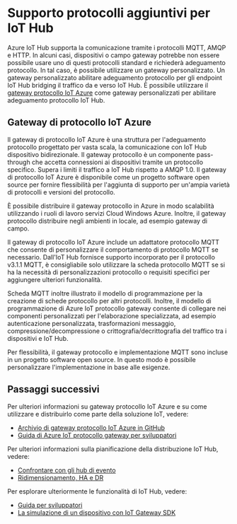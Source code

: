 <properties
   pageTitle="Gateway di protocollo IoT Azure | Microsoft Azure"
   description="In questo articolo viene descritto come utilizzare Azure IoT protocollo gateway per estendere la funzionalità e il supporto del protocollo di Azure IoT Hub."
   services="iot-hub"
   documentationCenter=""
   authors="kdotchkoff"
   manager="timlt"
   editor=""/>

<tags
   ms.service="iot-hub"
   ms.devlang="na"
   ms.topic="article"
   ms.tgt_pltfrm="na"
   ms.workload="na"
   ms.date="08/23/2016"
   ms.author="kdotchko"/>

# <a name="supporting-additional-protocols-for-iot-hub"></a>Supporto protocolli aggiuntivi per IoT Hub

Azure IoT Hub supporta la comunicazione tramite i protocolli MQTT, AMQP e HTTP. In alcuni casi, dispositivi o campo gateway potrebbe non essere possibile usare uno di questi protocolli standard e richiederà adeguamento protocollo. In tal caso, è possibile utilizzare un gateway personalizzato. Un gateway personalizzato abilitare adeguamento protocollo per gli endpoint IoT Hub bridging il traffico da e verso IoT Hub. È possibile utilizzare il [gateway protocollo IoT Azure](https://github.com/Azure/azure-iot-protocol-gateway/blob/master/README.md) come gateway personalizzati per abilitare adeguamento protocollo IoT Hub.

## <a name="azure-iot-protocol-gateway"></a>Gateway di protocollo IoT Azure

Il gateway di protocollo IoT Azure è una struttura per l'adeguamento protocollo progettato per vasta scala, la comunicazione con IoT Hub dispositivo bidirezionale. Il gateway protocollo è un componente pass-through che accetta connessioni ai dispositivi tramite un protocollo specifico. Supera i limiti il traffico a IoT Hub rispetto a AMQP 1.0. Il gateway di protocollo IoT Azure è disponibile come un progetto software open source per fornire flessibilità per l'aggiunta di supporto per un'ampia varietà di protocolli e versioni del protocollo.

È possibile distribuire il gateway protocollo in Azure in modo scalabilità utilizzando i ruoli di lavoro servizi Cloud Windows Azure. Inoltre, il gateway protocollo distribuire negli ambienti in locale, ad esempio gateway di campo.

Il gateway di protocollo IoT Azure include un adattatore protocollo MQTT che consente di personalizzare il comportamento di protocollo MQTT se necessario. Dall'IoT Hub fornisce supporto incorporato per il protocollo v3.1.1 MQTT, è consigliabile solo utilizzare la scheda protocollo MQTT se si ha la necessità di personalizzazioni protocollo o requisiti specifici per aggiungere ulteriori funzionalità.

Scheda MQTT inoltre illustrato il modello di programmazione per la creazione di schede protocollo per altri protocolli. Inoltre, il modello di programmazione di Azure IoT protocollo gateway consente di collegare nei componenti personalizzati per l'elaborazione specializzata, ad esempio autenticazione personalizzata, trasformazioni messaggio, compressione/decompressione o crittografia/decrittografia del traffico tra i dispositivi e IoT Hub.

Per flessibilità, il gateway protocollo e implementazione MQTT sono incluse in un progetto software open source. In questo modo è possibile personalizzare l'implementazione in base alle esigenze.

## <a name="next-steps"></a>Passaggi successivi

Per ulteriori informazioni su gateway protocollo IoT Azure e su come utilizzare e distribuirlo come parte della soluzione IoT, vedere:

* [Archivio di gateway protocollo IoT Azure in GitHub](https://github.com/Azure/azure-iot-protocol-gateway/blob/master/README.md)
* [Guida di Azure IoT protocollo gateway per sviluppatori](https://github.com/Azure/azure-iot-protocol-gateway/blob/master/docs/DeveloperGuide.md)

Per ulteriori informazioni sulla pianificazione della distribuzione IoT Hub, vedere:

- [Confrontare con gli hub di evento][lnk-compare]
- [Ridimensionamento, HA e DR][lnk-scaling]

Per esplorare ulteriormente le funzionalità di IoT Hub, vedere:

- [Guida per sviluppatori][lnk-devguide]
- [La simulazione di un dispositivo con IoT Gateway SDK][lnk-gateway]

[lnk-compare]: iot-hub-compare-event-hubs.md
[lnk-scaling]: iot-hub-scaling.md
[lnk-devguide]: iot-hub-devguide.md
[lnk-gateway]: iot-hub-linux-gateway-sdk-simulated-device.md
